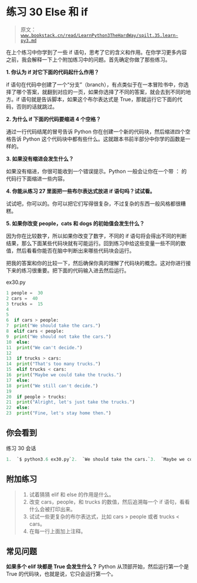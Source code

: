 # 练习 30 Else 和 if

> 原文：[`www.bookstack.cn/read/LearnPython3TheHardWay/spilt.35.learn-py3.md`](https://www.bookstack.cn/read/LearnPython3TheHardWay/spilt.35.learn-py3.md)

在上个练习中你学到了一些 if 语句，思考了它的含义和作用。在你学习更多内容之前，我会解释一下上个附加练习中的问题。首先确定你做了那些练习。

**1\. 你认为 if 对它下面的代码起什么作用？**

if 语句在代码中创建了一个“分支”（branch），有点类似于在一本冒险书中，你选择了哪个答案，就翻到对应的一页，如果你选择了不同的答案，就会去到不同的地方。if 语句就是告诉脚本，如果这个布尔表达式是 True，那就运行它下面的代码，否则的话就跳过。

**2\. 为什么 if 下面的代码要缩进 4 个空格？**

通过一行代码结尾的冒号告诉 Python 你在创建一个新的代码块，然后缩进四个空格告诉 Python 这个代码块中都有些什么。这就跟本书前半部分中你学的函数是一样的。

**3\. 如果没有缩进会发生什么？**

如果没有缩进，你很可能收到一个错误提示。Python 一般会让你在一个带 ： 的代码行下面缩进一些内容。

**4\. 你能从练习 27 里面把一些布尔表达式放进 if 语句吗？试试看。**

试试吧，你可以的。你可以把它们写得很复杂，不过复杂的东西一般风格都很糟糕。

**5\. 如果你改变 people，cats 和 dogs 的初始值会发生什么？**

因为你在比较数字，所以如果你改变了数字，不同的 if 语句将会得出不同的判断结果，那么下面某些代码块就有可能运行。回到练习中给这些变量一些不同的数值，然后看看你能否在脑中判断出来哪些代码块会运行。

把我的答案和你的比较一下，然后确保你真的理解了代码块的概念。这对你进行接下来的练习很重要。把下面的代码输入进去然后运行。

ex30.py

```py
1 people =  30
2 cars =  40
3 trucks =  15
4
5
6  if cars > people:
7  print("We should take the cars.")
8  elif cars < people:
9  print("We should not take the cars.")
10  else:
11  print("We can't decide.")
12
13  if trucks > cars:
14  print("That's too many trucks.")
15  elif trucks < cars:
16  print("Maybe we could take the trucks.")
17  else:
18  print("We still can't decide.")
19
20  if people > trucks:
21  print("Alright, let's just take the trucks.")
22  else:
23  print("Fine, let's stay home then.")
```

## 你会看到

练习 30 会话

```py
1.  `$ python3.6 ex30.py`2.  `We should take the cars.`3.  `Maybe we could take the trucks.`4.  `Alright,  let's just take the trucks.`
```

## 附加练习

> 1.  试着猜猜 elif 和 else 的作用是什么。
> 2.  改变 cars，people，和 trucks 的数值，然后追溯每一个 if 语句，看看什么会被打印出来。
> 3.  试试一些更复杂的布尔表达式，比如 cars > people 或者 trucks < cars。
> 4.  在每一行上面加上注释。

## 常见问题

**如果多个 elif 块都是 True 会发生什么？** Python 从顶部开始，然后运行第一个是 True 的代码块，也就是说，它只会运行第一个。